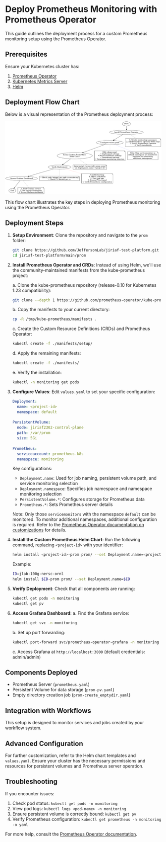 # Deploy Prometheus Monitoring with Prometheus Operator

This guide outlines the deployment process for a custom Prometheus monitoring setup using the Prometheus Operator.

## Prerequisites

Ensure your Kubernetes cluster has:

1. [Prometheus Operator](https://github.com/prometheus-operator/prometheus-operator#quickstart)
2. [Kubernetes Metrics Server](https://github.com/kubernetes-sigs/metrics-server#installation)
3. [Helm](https://helm.sh/docs/intro/install/)


## Deployment Flow Chart

Below is a visual representation of the Prometheus deployment process:

![Prometheus Deployment Flow Chart](../../image/prometheus_deployment_flow_chart.png)

This flow chart illustrates the key steps in deploying Prometheus monitoring using the Prometheus Operator.


## Deployment Steps

1. **Setup Environment**:
   Clone the repository and navigate to the `prom` folder:
   ```bash
   git clone https://github.com/JeffersonLab/jiriaf-test-platform.git
   cd jiriaf-test-platform/main/prom
   ```

2. **Install Prometheus Operator and CRDs**:
   Instead of using Helm, we'll use the community-maintained manifests from the kube-prometheus project:

   a. Clone the kube-prometheus repository (release-0.10 for Kubernetes 1.23 compatibility):
      ```bash
      git clone --depth 1 https://github.com/prometheus-operator/kube-prometheus.git /tmp/kube-prometheus
      ```

   b. Copy the manifests to your current directory:
      ```bash
      cp -R /tmp/kube-prometheus/manifests .
      ```

   c. Create the Custom Resource Definitions (CRDs) and Prometheus Operator:
      ```bash
      kubectl create -f ./manifests/setup/
      ```

   d. Apply the remaining manifests:
      ```bash
      kubectl create -f ./manifests/
      ```

   e. Verify the installation:
      ```bash
      kubectl -n monitoring get pods
      ```
   
2. **Configure Values**: 
   Edit `values.yaml` to set your specific configuration:

   ```yaml
   Deployment:
     name: <project-id>
     namespace: default
   
   PersistentVolume:
     node: jiriaf2302-control-plane
     path: /var/prom
     size: 5Gi
   
   Prometheus:
     serviceaccount: prometheus-k8s
     namespace: monitoring
   ```

   Key configurations:
   - `Deployment.name`: Used for job naming, persistent volume path, and service monitoring selection
   - `Deployment.namespace`: Specifies job namespace and namespace monitoring selection
   - `PersistentVolume.*`: Configures storage for Prometheus data
   - `Prometheus.*`: Sets Prometheus server details

   Note: Only those `servicemonitors` with the namespace `default` can be monitored. To monitor additional namespaces, additional configuration is required. Refer to the [Prometheus Operator documentation on customizations](https://github.com/prometheus-operator/kube-prometheus/blob/main/docs/customizations/monitoring-additional-namespaces.md) for details.

3. **Install the Custom Prometheus Helm Chart**:
   Run the following command, replacing `<project-id>` with your identifier:

   ```bash
   helm install <project-id>-prom prom/ --set Deployment.name=<project-id>
   ```

   Example:
   ```bash
   ID=jlab-100g-nersc-ornl
   helm install $ID-prom prom/ --set Deployment.name=$ID
   ```

4. **Verify Deployment**:
   Check that all components are running:
   ```bash
   kubectl get pods -n monitoring
   kubectl get pv
   ```

5. **Access Grafana Dashboard**:
   a. Find the Grafana service:
      ```bash
      kubectl get svc -n monitoring
      ```
   b. Set up port forwarding:
      ```bash
      kubectl port-forward svc/prometheus-operator-grafana -n monitoring 3000:80
      ```
   c. Access Grafana at `http://localhost:3000` (default credentials: admin/admin)

## Components Deployed

- Prometheus Server (`prometheus.yaml`)
- Persistent Volume for data storage (`prom-pv.yaml`)
- Empty directory creation job (`prom-create_emptydir.yaml`)

## Integration with Workflows

This setup is designed to monitor services and jobs created by your workflow system.

## Advanced Configuration

For further customization, refer to the Helm chart templates and `values.yaml`. Ensure your cluster has the necessary permissions and resources for persistent volumes and Prometheus server operation.

## Troubleshooting

If you encounter issues:
1. Check pod status: `kubectl get pods -n monitoring`
2. View pod logs: `kubectl logs <pod-name> -n monitoring`
3. Ensure persistent volume is correctly bound: `kubectl get pv`
4. Verify Prometheus configuration: `kubectl get prometheus -n monitoring -o yaml`

For more help, consult the [Prometheus Operator documentation](https://github.com/prometheus-operator/prometheus-operator/tree/main/Documentation).